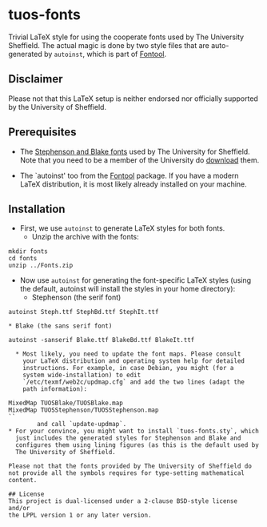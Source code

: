 # tuos-fonts
Trivial LaTeX style for using the cooperate fonts used by The
University Sheffield. The actual magic is done by two style files that
are auto-generated by `autoinst`, which is part of
[Fontool](https://www.ctan.org/tex-archive/fonts/utilities/fontools/).

## Disclaimer
Please not that this LaTeX setup is neither endorsed nor officially
supported by the University of Sheffield.

## Prerequisites 

* The
  [Stephenson and Blake fonts](https://www.sheffield.ac.uk/marketing/visual-identity/downloads/fonts)
  used by The University for Sheffield. Note that you need to be a
  member of the University do
  [download](https://www.sheffield.ac.uk/polopoly_fs/1.15319!/file/Fonts.zip)
  them.

* The `autoinst' too from the
  [Fontool](https://www.ctan.org/tex-archive/fonts/utilities/fontools/)
  package. If you have a modern LaTeX distribution, it is most likely
  already installed on your machine. 


## Installation 
* First, we use `autoinst` to generate LaTeX styles
  for both fonts.
  * Unzip the archive with the fonts:
```
mkdir fonts
cd fonts 
unzip ../Fonts.zip 
```
  * Now use `autoinst` for generating the font-specific LaTeX
    styles (using the default, autoinst will install the styles
    in your home directory):
    * Stephenson (the serif font) 
```
autoinst Steph.ttf StephBd.ttf StephIt.ttf
```
    * Blake (the sans serif font) 
```
autoinst -sanserif Blake.ttf BlakeBd.ttf BlakeIt.ttf 
```
      * Most likely, you need to update the font maps. Please consult
        your LaTeX distribution and operating system help for detailed
        instructions. For example, in case Debian, you might (for a
        system wide-installation) to edit
        `/etc/texmf/web2c/updmap.cfg` and add the two lines (adapt the
        path information):
```
MixedMap TUOSBlake/TUOSBlake.map
MixedMap TUOSStephenson/TUOSStephenson.map
``
        and call `update-updmap`.
* For your convince, you might want to install `tuos-fonts.sty`, which
  just includes the generated styles for Stephenson and Blake and
  configures them using lining figures (as this is the default used by
  The University of Sheffield.

Please not that the fonts provided by The University of Sheffield do
not provide all the symbols requires for type-setting mathematical
content.

## License
This project is dual-licensed under a 2-clause BSD-style license and/or 
the LPPL version 1 or any later version. 

